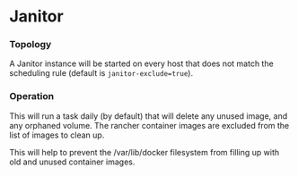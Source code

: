 # Janitor

### Topology

A Janitor instance will be started on every host that does not match the
scheduling rule (default is `janitor-exclude=true`).

### Operation

This will run a task daily (by default) that will delete any unused
image, and any orphaned volume.  The rancher container images are excluded
from the list of images to clean up.

This will help to prevent the /var/lib/docker filesystem from filling up
with old and unused container images.

